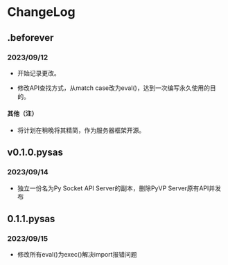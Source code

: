 # ChangeLog

## .beforever

### 2023/09/12

- 开始记录更改。

- 修改API查找方式，从match case改为eval()，达到一次编写永久使用的目的。

#### 其他（注）

- 将计划在稍晚将其精简，作为服务器框架开源。

## v0.1.0.pysas

### 2023/09/14

- 独立一份名为Py Socket API Server的副本，删除PyVP Server原有API并发布

## 0.1.1.pysas

### 2023/09/15

- 修改所有eval()为exec()解决import报错问题